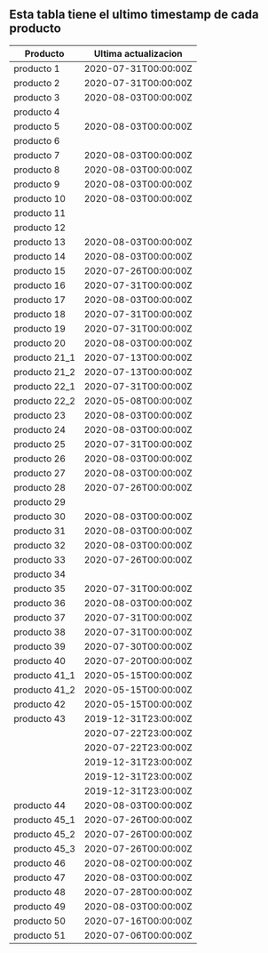 ## Esta tabla tiene el ultimo timestamp de cada producto
|Producto|Ultima actualizacion |
|------ |------ |
|producto 1|2020-07-31T00:00:00Z|
|producto 2|2020-07-31T00:00:00Z|
|producto 3|2020-08-03T00:00:00Z|
|producto 4|
|producto 5|2020-08-03T00:00:00Z|
|producto 6|
|producto 7|2020-08-03T00:00:00Z|
|producto 8|2020-08-03T00:00:00Z|
|producto 9|2020-08-03T00:00:00Z|
|producto 10|2020-08-03T00:00:00Z|
|producto 11|
|producto 12|
|producto 13|2020-08-03T00:00:00Z|
|producto 14|2020-08-03T00:00:00Z|
|producto 15|2020-07-26T00:00:00Z|
|producto 16|2020-07-31T00:00:00Z|
|producto 17|2020-08-03T00:00:00Z|
|producto 18|2020-07-31T00:00:00Z|
|producto 19|2020-07-31T00:00:00Z|
|producto 20|2020-08-03T00:00:00Z|
|producto 21_1|2020-07-13T00:00:00Z|
|producto 21_2|2020-07-13T00:00:00Z|
|producto 22_1|2020-07-31T00:00:00Z|
|producto 22_2|2020-05-08T00:00:00Z|
|producto 23|2020-08-03T00:00:00Z|
|producto 24|2020-08-03T00:00:00Z|
|producto 25|2020-07-31T00:00:00Z|
|producto 26|2020-08-03T00:00:00Z|
|producto 27|2020-08-03T00:00:00Z|
|producto 28|2020-07-26T00:00:00Z|
|producto 29|
|producto 30|2020-08-03T00:00:00Z|
|producto 31|2020-08-03T00:00:00Z|
|producto 32|2020-08-03T00:00:00Z|
|producto 33|2020-07-26T00:00:00Z|
|producto 34|
|producto 35|2020-07-31T00:00:00Z|
|producto 36|2020-08-03T00:00:00Z|
|producto 37|2020-07-31T00:00:00Z|
|producto 38|2020-07-31T00:00:00Z|
|producto 39|2020-07-30T00:00:00Z|
|producto 40|2020-07-20T00:00:00Z|
|producto 41_1|2020-05-15T00:00:00Z|
|producto 41_2|2020-05-15T00:00:00Z|
|producto 42|2020-05-15T00:00:00Z|
|producto 43|2019-12-31T23:00:00Z|
| |2020-07-22T23:00:00Z|
| |2020-07-22T23:00:00Z|
| |2019-12-31T23:00:00Z|
| |2019-12-31T23:00:00Z|
| |2019-12-31T23:00:00Z|
|producto 44|2020-08-03T00:00:00Z|
|producto 45_1|2020-07-26T00:00:00Z|
|producto 45_2|2020-07-26T00:00:00Z|
|producto 45_3|2020-07-26T00:00:00Z|
|producto 46|2020-08-02T00:00:00Z|
|producto 47|2020-08-03T00:00:00Z|
|producto 48|2020-07-28T00:00:00Z|
|producto 49|2020-08-03T00:00:00Z|
|producto 50|2020-07-16T00:00:00Z|
|producto 51|2020-07-06T00:00:00Z|
